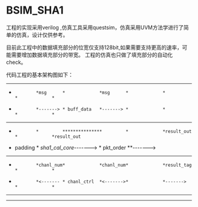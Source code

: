 # BSIM_SHA1
工程的实现采用verilog ,仿真工具采用questsim，仿真采用UVM方法学进行了简单的仿真，设计仅供参考。




目前此工程中的数据填充部分的位宽仅支持128bit,如果需要支持更高的速率，可能需要增加数据填充部分的带宽。
工程的仿真也只做了填充部分的自动化check。


代码工程的基本架构图如下：

***************         ***************         ***************            ***************
*             *msg      *             *msg      *             *            *             *
*             *-------> * buff_data   *-------> *             *            *             *
*             *         *             *         *             *            *             *
*             *         ***************         *             *result_out  *             *result_out
*    padding  *                                 *sha1_cal_core*------->    *  pkt_order  **------->
*             *         ***************         *             *            *             *
*             *chanl_num*             *chanl_num*             *result_tag  *             *
*             *<------- * chanl_ctrl  *<------->*             *------->    *             *
*             *         *             *         *             *            *             *
***************         ***************         ***************            ***************
